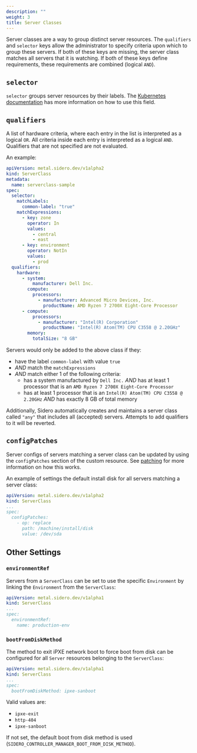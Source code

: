 ```yaml
---
description: ""
weight: 3
title: Server Classes
---
```


Server classes are a way to group distinct server resources.
The `qualifiers` and `selector` keys allow the administrator to specify criteria upon which to group these servers.
If both of these keys are missing, the server class matches all servers that it is watching.
If both of these keys define requirements, these requirements are combined (logical `AND`).

## `selector`

`selector` groups server resources by their labels.
The [Kubernetes documentation][label-selector-docs] has more information on how to use this field.

## `qualifiers`

A list of hardware criteria, where each entry in the list is interpreted as a logical `OR`.
All criteria inside each entry is interpreted as a logical `AND`.
Qualifiers that are not specified are not evaluated.

An example:

```yaml
apiVersion: metal.sidero.dev/v1alpha2
kind: ServerClass
metadata:
  name: serverclass-sample
spec:
  selector:
    matchLabels:
      common-label: "true"
    matchExpressions:
      - key: zone
        operator: In
        values:
          - central
          - east
      - key: environment
        operator: NotIn
        values:
          - prod
  qualifiers:
    hardware:
      - system:
          manufacturer: Dell Inc.
        compute:
          processors:
            - manufacturer: Advanced Micro Devices, Inc.
              productName: AMD Ryzen 7 2700X Eight-Core Processor
      - compute:
          processors:
            - manufacturer: "Intel(R) Corporation"
              productName: "Intel(R) Atom(TM) CPU C3558 @ 2.20GHz"
        memory:
          totalSize: "8 GB"
```

Servers would only be added to the above class if they:

- have the label `common-label` with value `true`
- _AND_ match the `matchExpressions`
- _AND_ match either 1 of the following criteria:
  - has a system manufactured by `Dell Inc.` _AND_ has at least 1 processor that is an `AMD Ryzen 7 2700X Eight-Core Processor`
  - has at least 1 processor that is an `Intel(R) Atom(TM) CPU C3558 @ 2.20GHz` _AND_ has exactly 8 GB of total memory

Additionally, Sidero automatically creates and maintains a server class called `"any"` that includes all (accepted) servers.
Attempts to add qualifiers to it will be reverted.

[label-selector-docs]: https://kubernetes.io/docs/reference/kubernetes-api/common-definitions/label-selector/

## `configPatches`

Server configs of servers matching a server class can be updated by using the `configPatches` section of the custom resource.
See [patching](../../guides/patching) for more information on how this works.

An example of settings the default install disk for all servers matching a server class:

```yaml
apiVersion: metal.sidero.dev/v1alpha2
kind: ServerClass
...
spec:
  configPatches:
    - op: replace
      path: /machine/install/disk
      value: /dev/sda
```

## Other Settings

### `environmentRef`

Servers from a `ServerClass` can be set to use the specific `Environment` by linking the `Environment` from the `ServerClass`:

```yaml
apiVersion: metal.sidero.dev/v1alpha1
kind: ServerClass
...
spec:
  environmentRef:
    name: production-env
```

### `bootFromDiskMethod`

The method to exit iPXE network boot to force boot from disk can be configured for all `Server` resources belonging to the `ServerClass`:

```yaml
apiVersion: metal.sidero.dev/v1alpha1
kind: ServerClass
...
spec:
  bootFromDiskMethod: ipxe-sanboot
```

Valid values are:

- `ipxe-exit`
- `http-404`
- `ipxe-sanboot`

If not set, the default boot from disk method is used (`SIDERO_CONTROLLER_MANAGER_BOOT_FROM_DISK_METHOD`).
